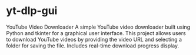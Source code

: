 # yt-dlp-gui
YouTube Video Downloader A simple YouTube video downloader built using Python and tkinter for a graphical user interface. This project allows users to download YouTube videos by providing the video URL and selecting a folder for saving the file. Includes real-time download progress display.
